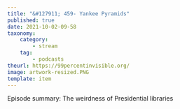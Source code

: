 ```yaml
---
title: "&#127911; 459- Yankee Pyramids"
published: true
date: 2021-10-02-09-58
taxonomy:
    category:
        - stream
    tag:
        - podcasts
theurl: https://99percentinvisible.org/
image: artwork-resized.PNG
template: item
---
```


Episode summary: The weirdness of Presidential libraries
